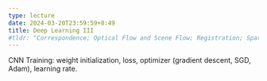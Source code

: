 ```yaml
---
type: lecture
date: 2024-03-20T23:59:59+8:49
title: Deep Learning III
#tldr: "Correspondence; Optical Flow and Scene Flow; Registration; Sparse and Dense Regression"
---
```

CNN Training: weight initialization, loss, optimizer (gradient descent, SGD, Adam), learning rate.

